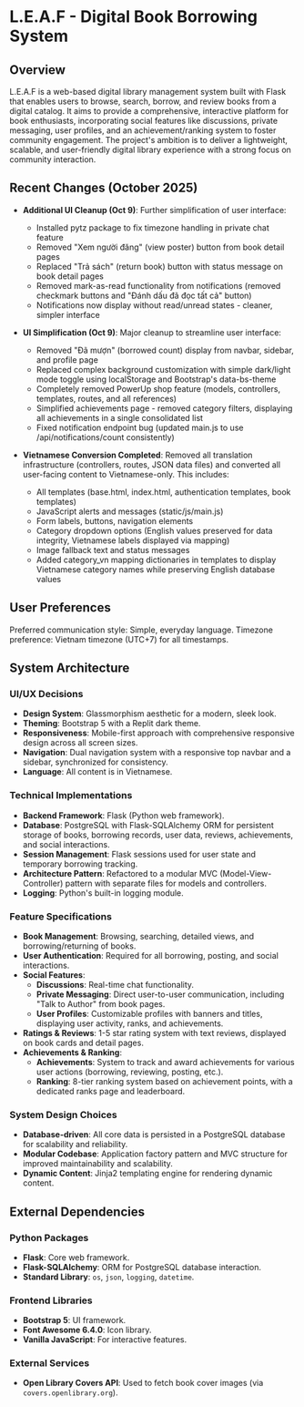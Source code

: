 # L.E.A.F - Digital Book Borrowing System

## Overview
L.E.A.F is a web-based digital library management system built with Flask that enables users to browse, search, borrow, and review books from a digital catalog. It aims to provide a comprehensive, interactive platform for book enthusiasts, incorporating social features like discussions, private messaging, user profiles, and an achievement/ranking system to foster community engagement. The project's ambition is to deliver a lightweight, scalable, and user-friendly digital library experience with a strong focus on community interaction.

## Recent Changes (October 2025)
- **Additional UI Cleanup (Oct 9)**: Further simplification of user interface:
  - Installed pytz package to fix timezone handling in private chat feature
  - Removed "Xem người đăng" (view poster) button from book detail pages
  - Replaced "Trả sách" (return book) button with status message on book detail pages
  - Removed mark-as-read functionality from notifications (removed checkmark buttons and "Đánh dấu đã đọc tất cả" button)
  - Notifications now display without read/unread states - cleaner, simpler interface

- **UI Simplification (Oct 9)**: Major cleanup to streamline user interface:
  - Removed "Đã mượn" (borrowed count) display from navbar, sidebar, and profile page
  - Replaced complex background customization with simple dark/light mode toggle using localStorage and Bootstrap's data-bs-theme
  - Completely removed PowerUp shop feature (models, controllers, templates, routes, and all references)
  - Simplified achievements page - removed category filters, displaying all achievements in a single consolidated list
  - Fixed notification endpoint bug (updated main.js to use /api/notifications/count consistently)

- **Vietnamese Conversion Completed**: Removed all translation infrastructure (controllers, routes, JSON data files) and converted all user-facing content to Vietnamese-only. This includes:
  - All templates (base.html, index.html, authentication templates, book templates)
  - JavaScript alerts and messages (static/js/main.js)
  - Form labels, buttons, navigation elements
  - Category dropdown options (English values preserved for data integrity, Vietnamese labels displayed via mapping)
  - Image fallback text and status messages
  - Added category_vn mapping dictionaries in templates to display Vietnamese category names while preserving English database values

## User Preferences
Preferred communication style: Simple, everyday language.
Timezone preference: Vietnam timezone (UTC+7) for all timestamps.

## System Architecture

### UI/UX Decisions
- **Design System**: Glassmorphism aesthetic for a modern, sleek look.
- **Theming**: Bootstrap 5 with a Replit dark theme.
- **Responsiveness**: Mobile-first approach with comprehensive responsive design across all screen sizes.
- **Navigation**: Dual navigation system with a responsive top navbar and a sidebar, synchronized for consistency.
- **Language**: All content is in Vietnamese.

### Technical Implementations
- **Backend Framework**: Flask (Python web framework).
- **Database**: PostgreSQL with Flask-SQLAlchemy ORM for persistent storage of books, borrowing records, user data, reviews, achievements, and social interactions.
- **Session Management**: Flask sessions used for user state and temporary borrowing tracking.
- **Architecture Pattern**: Refactored to a modular MVC (Model-View-Controller) pattern with separate files for models and controllers.
- **Logging**: Python's built-in logging module.

### Feature Specifications
- **Book Management**: Browsing, searching, detailed views, and borrowing/returning of books.
- **User Authentication**: Required for all borrowing, posting, and social interactions.
- **Social Features**:
    - **Discussions**: Real-time chat functionality.
    - **Private Messaging**: Direct user-to-user communication, including "Talk to Author" from book pages.
    - **User Profiles**: Customizable profiles with banners and titles, displaying user activity, ranks, and achievements.
- **Ratings & Reviews**: 1-5 star rating system with text reviews, displayed on book cards and detail pages.
- **Achievements & Ranking**:
    - **Achievements**: System to track and award achievements for various user actions (borrowing, reviewing, posting, etc.).
    - **Ranking**: 8-tier ranking system based on achievement points, with a dedicated ranks page and leaderboard.

### System Design Choices
- **Database-driven**: All core data is persisted in a PostgreSQL database for scalability and reliability.
- **Modular Codebase**: Application factory pattern and MVC structure for improved maintainability and scalability.
- **Dynamic Content**: Jinja2 templating engine for rendering dynamic content.

## External Dependencies

### Python Packages
- **Flask**: Core web framework.
- **Flask-SQLAlchemy**: ORM for PostgreSQL database interaction.
- **Standard Library**: `os`, `json`, `logging`, `datetime`.

### Frontend Libraries
- **Bootstrap 5**: UI framework.
- **Font Awesome 6.4.0**: Icon library.
- **Vanilla JavaScript**: For interactive features.

### External Services
- **Open Library Covers API**: Used to fetch book cover images (via `covers.openlibrary.org`).